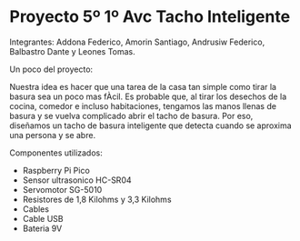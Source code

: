 <h1> Proyecto 5º 1º Avc 
Tacho Inteligente</h1>

<html>
<body>
<p>Integrantes: Addona Federico, Amorin Santiago, Andrusiw Federico, Balbastro Dante y Leones Tomas.</p>
</body>
</html>
Un poco del proyecto:

Nuestra idea es hacer que una tarea de la casa tan simple como tirar la basura sea un poco mas fÀcil. Es probable que, al tirar los desechos de la cocina, comedor e incluso habitaciones, tengamos las manos llenas de basura y se vuelva complicado abrir el tacho de basura. Por eso, diseñamos un tacho de basura inteligente que detecta cuando se aproxima una persona y se abre. 

Componentes utilizados:

- Raspberry Pi Pico
- Sensor ultrasonico HC-SR04
- Servomotor SG-5010
- Resistores de 1,8 Kilohms y 3,3 Kilohms
- Cables
- Cable USB
- Bateria 9V


